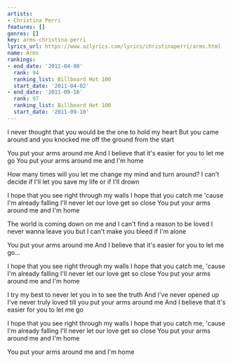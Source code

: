 ```yaml
---
artists:
- Christina Perri
features: []
genres: []
key: arms-christina-perri
lyrics_url: https://www.azlyrics.com/lyrics/christinaperri/arms.html
name: Arms
rankings:
- end_date: '2011-04-08'
  rank: 94
  ranking_list: Billboard Hot 100
  start_date: '2011-04-02'
- end_date: '2011-09-16'
  rank: 97
  ranking_list: Billboard Hot 100
  start_date: '2011-09-10'
---
```


I never thought that you would be the one to hold my heart
But you came around and you knocked me off the ground from the start

You put your arms around me
And I believe that it's easier for you to let me go
You put your arms around me and I'm home

How many times will you let me change my mind and turn around?
I can't decide if I'll let you save my life or if I'll drown

I hope that you see right through my walls
I hope that you catch me 'cause I'm already falling
I'll never let our love get so close
You put your arms around me and I'm home

The world is coming down on me and I can't find a reason to be loved
I never wanna leave you but I can't make you bleed if I'm alone

You put your arms around me
And I believe that it's easier for you to let me go...

I hope that you see right through my walls
I hope that you catch me, 'cause I'm already falling
I'll never let our love get so close
You put your arms around me and I'm home

I try my best to never let you in to see the truth
And I've never opened up
I've never truly loved till you put your arms around me
And I believe that it's easier for you to let me go

I hope that you see right through my walls
I hope that you catch me, 'cause I'm already falling
I'll never let our love get so close
You put your arms around me and I'm home

You put your arms around me and I'm home



